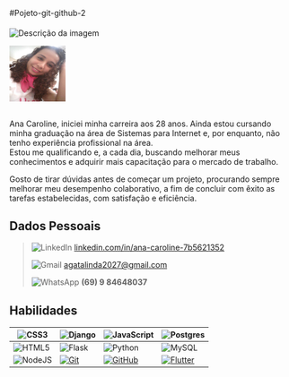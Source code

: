 #Pojeto-git-github-2<br><br>
<img align="center" padding="0" alt="Descrição da imagem" src="https://tempodeinovacao.com.br/wp-content/uploads/2020/10/Programacao.jpg" width="500" height="150">

<img align="center" padding="0" alt="perfil pessoal" src="imagem/perfil_pessoal.jpg" width="100" height="100">
<br>
<br>

Ana Caroline,
iniciei minha carreira aos 28 anos. Ainda estou cursando minha graduação na área de Sistemas para Internet e,
por enquanto, não tenho experiência profissional na área.<br> Estou me qualificando e,
a cada dia, buscando melhorar meus conhecimentos e adquirir mais capacitação para o mercado de trabalho.

Gosto de tirar dúvidas antes de começar um projeto, procurando sempre melhorar meu desempenho colaborativo, a fim de concluir com êxito as tarefas estabelecidas, com satisfação e eficiência.
<br>

## Dados Pessoais 

>![LinkedIn](https://custom-icon-badges.demolab.com/badge/LinkedIn-0A66C2?logo=linkedin-white&logoColor=fff)
>[linkedin.com/in/ana-caroline-7b5621352](https://www.linkedin.com/in/ana-caroline-7b5621352/overlay/contact-info/)<br>
>
>![Gmail](https://img.shields.io/badge/Gmail-D14836?logo=gmail&logoColor=white)
>agatalinda2027@gmail.com<br>
>
>![WhatsApp](https://img.shields.io/badge/WhatsApp-25D366?logo=whatsapp&logoColor=white)
>**(69) 9 84648037**



## Habilidades

|![CSS3](https://img.shields.io/badge/CSS3-1572B6?style=for-the-badge&logo=css3&logoColor=white)| ![Django](https://img.shields.io/badge/Django-%23092E20.svg?logo=django&logoColor=white)|![JavaScript](https://img.shields.io/badge/JavaScript-F7DF1E?logo=javascript&logoColor=000)<br>|![Postgres](https://img.shields.io/badge/Postgres-%23316192.svg?logo=postgresql&logoColor=white)|
|----------|----------|----------|----------|
| ![HTML5](https://img.shields.io/badge/HTML5-E34F26?style=for-the-badge&logo=html5&logoColor=white) | ![Flask](https://img.shields.io/badge/Flask-000?logo=flask&logoColor=fff) |![Python](https://img.shields.io/badge/Python-3776AB?logo=python&logoColor=fff) |![MySQL](https://img.shields.io/badge/MySQL-4479A1?logo=mysql&logoColor=fff)|
| ![NodeJS](https://img.shields.io/badge/Node.js-6DA55F?logo=node.js&logoColor=white) | [![Git](https://img.shields.io/badge/Git-F05032?logo=git&logoColor=fff)](#) |[![GitHub](https://img.shields.io/badge/GitHub-%23121011.svg?logo=github&logoColor=white)](#) |[![Flutter](https://img.shields.io/badge/Flutter-02569B?logo=flutter&logoColor=fff)](#)

